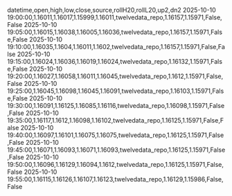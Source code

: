 datetime,open,high,low,close,source,rollH20,rollL20,up2,dn2
2025-10-10 19:00:00,1.16011,1.16017,1.15999,1.16011,twelvedata_repo,1.16157,1.15971,False,False
2025-10-10 19:05:00,1.16015,1.16038,1.16005,1.16036,twelvedata_repo,1.16157,1.15971,False,False
2025-10-10 19:10:00,1.16035,1.1604,1.16011,1.1602,twelvedata_repo,1.16157,1.15971,False,False
2025-10-10 19:15:00,1.16024,1.16036,1.16019,1.16024,twelvedata_repo,1.16132,1.15971,False,False
2025-10-10 19:20:00,1.16027,1.16058,1.16011,1.16045,twelvedata_repo,1.1612,1.15971,False,False
2025-10-10 19:25:00,1.16045,1.16098,1.16045,1.16091,twelvedata_repo,1.16103,1.15971,False,False
2025-10-10 19:30:00,1.16091,1.16125,1.16085,1.16116,twelvedata_repo,1.16098,1.15971,False,False
2025-10-10 19:35:00,1.16117,1.1612,1.16098,1.16102,twelvedata_repo,1.16125,1.15971,False,False
2025-10-10 19:40:00,1.16097,1.16101,1.16075,1.16075,twelvedata_repo,1.16125,1.15971,False,False
2025-10-10 19:45:00,1.16071,1.16093,1.16071,1.16093,twelvedata_repo,1.16125,1.15971,False,False
2025-10-10 19:50:00,1.16096,1.16129,1.16094,1.1612,twelvedata_repo,1.16125,1.15971,False,False
2025-10-10 19:55:00,1.16115,1.16126,1.16107,1.16123,twelvedata_repo,1.16129,1.15986,False,False
